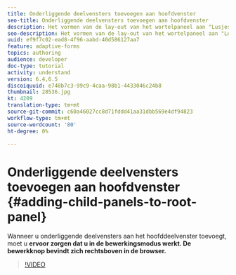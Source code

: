 ```yaml
---
title: Onderliggende deelvensters toevoegen aan hoofdvenster
seo-title: Onderliggende deelvensters toevoegen aan hoofdvenster
description: Het vormen van de lay-out van het wortelpaneel aan "Lusjes op Linker"en voeg kindpanelen aan het wortelpaneel toe.
seo-description: Het vormen van de lay-out van het wortelpaneel aan "Lusjes op Linker"en voeg kindpanelen aan het wortelpaneel toe.
uuid: ef9f7c02-ead8-4f96-aabd-40d586127aa7
feature: adaptive-forms
topics: authoring
audience: developer
doc-type: tutorial
activity: understand
version: 6.4,6.5
discoiquuid: e748b7c3-99c9-4caa-98b1-4433046c24b8
thumbnail: 28536.jpg
kt: 4209
translation-type: tm+mt
source-git-commit: c60a46027cc8d71fddd41aa31dbb569e4df94823
workflow-type: tm+mt
source-wordcount: '80'
ht-degree: 0%

---
```



# Onderliggende deelvensters toevoegen aan hoofdvenster {#adding-child-panels-to-root-panel}

Wanneer u onderliggende deelvensters aan het hoofddeelvenster toevoegt, moet u **ervoor zorgen dat u in de bewerkingsmodus werkt. De bewerkknop bevindt zich rechtsboven in de browser.**


>[!VIDEO](https://video.tv.adobe.com/v/28536?quality=9&learn=on)

